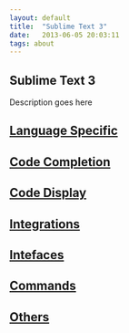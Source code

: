 ```yaml
---
layout: default
title:  "Sublime Text 3"
date:   2013-06-05 20:03:11
tags: about
---
```

## Sublime Text 3

Description goes here

## [Language Specific](../../st3/language)

## [Code Completion](../../st3/completion)

## [Code Display](../../st3/code_display)

## [Integrations](../../st3/integrations)

## [Intefaces](../../st3/interface)

## [Commands](../../st3/commands)

## [Others](../../st3/other)
